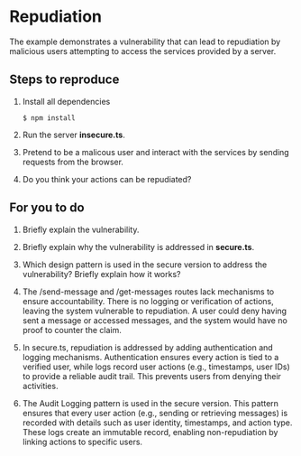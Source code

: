 # Repudiation

The example demonstrates a vulnerability that can lead to repudiation by malicious users attempting to access the services provided by a server.

## Steps to reproduce

1. Install all dependencies

    `$ npm install`

2. Run the server __insecure.ts__.

3. Pretend to be a malicous user and interact with the services by sending requests from the browser.

4. Do you think your actions can be repudiated?

## For you to do

1. Briefly explain the vulnerability.
2. Briefly explain why the vulnerability is addressed in __secure.ts__.
3. Which design pattern is used in the secure version to address the vulnerability? Briefly explain how it works?



1. The /send-message and /get-messages routes lack mechanisms to ensure accountability. There is no logging or verification of actions, leaving the system vulnerable to repudiation. A user could deny having sent a message or accessed messages, and the system would have no proof to counter the claim.

2. In secure.ts, repudiation is addressed by adding authentication and logging mechanisms. Authentication ensures every action is tied to a verified user, while logs record user actions (e.g., timestamps, user IDs) to provide a reliable audit trail. This prevents users from denying their activities.

3. The Audit Logging pattern is used in the secure version. This pattern ensures that every user action (e.g., sending or retrieving messages) is recorded with details such as user identity, timestamps, and action type. These logs create an immutable record, enabling non-repudiation by linking actions to specific users.